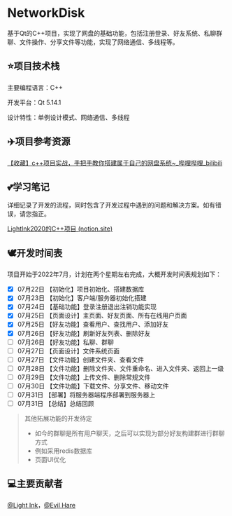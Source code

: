 # NetworkDisk
基于Qt的C++项目，实现了网盘的基础功能，包括注册登录、好友系统、私聊群聊、文件操作、分享文件等功能，实现了网络通信、多线程等。

## :star:项目技术栈

主要编程语言：C++

开发平台：Qt 5.14.1

设计特性：单例设计模式、网络通信、多线程

## :airplane:项目参考资源

[【收藏】c++项目实战，手把手教你搭建属于自己的网盘系统~\_哔哩哔哩\_bilibili](https://www.bilibili.com/video/BV1bR4y1774v?p=1&vd_source=9abbc05576cd3bb02674558403865122)

## :two_hearts:学习笔记

详细记录了开发的流程，同时包含了开发过程中遇到的问题和解决方案。如有错误，请您指正。

[LightInk2020的C++项目 (notion.site)](https://lightink2020.notion.site/lightink2020/C-26c2299de7a04180a1e04de71a356590)

## :dove:开发时间表

项目开始于2022年7月，计划在两个星期左右完成，大概开发时间表规划如下：

- [x] 07月22日    【初始化】项目初始化、搭建数据库
- [x] 07月23日    【初始化】客户端/服务器初始化搭建
- [x] 07月24日    【基础功能】登录注册退出注销功能实现
- [x] 07月25日    【页面设计】主页面、好友页面、所有在线用户页面
- [x] 07月25日    【好友功能】查看用户、查找用户、添加好友
- [x] 07月26日    【好友功能】刷新好友列表、删除好友
- [ ] 07月26日    【好友功能】私聊、群聊
- [ ] 07月27日    【页面设计】文件系统页面
- [ ] 07月27日    【文件功能】创建文件夹、查看文件
- [ ] 07月28日    【文件功能】删除文件夹、文件重命名、进入文件夹、返回上一级
- [ ] 07月29日    【文件功能】上传文件、删除常规文件
- [ ] 07月30日    【文件功能】下载文件、分享文件、移动文件
- [ ] 07月31日    【部署】将服务器端程序部署到服务器上
- [ ] 07月31日    【总结】总结回顾

> 其他拓展功能的开发待定
>
> * 如今的群聊是所有用户聊天，之后可以实现为部分好友构建群进行群聊方式
> * 例如采用redis数据库
> * 页面UI优化

## :computer:主要贡献者

[@Light Ink](https://github.com/LightInk2020)，[@Evil Hare](https://github.com/eharecz)

